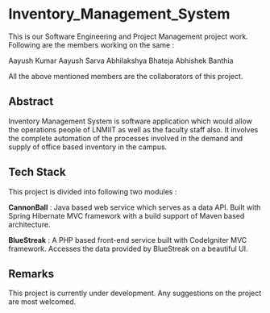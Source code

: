 # Inventory_Management_System

This is our Software Engineering and Project Management project work. Following are the members working on the same :

Aayush Kumar 
Aayush Sarva
Abhilakshya Bhateja
Abhishek Banthia

All the above mentioned members are the collaborators of this project.

Abstract
--------

Inventory Management System is software application which would allow the operations people of LNMIIT as well 
as the faculty staff also. It involves the complete automation of the processes involved in the demand and supply of office
based inventory in the campus. 

Tech Stack
-----------

This project is divided into following two modules : 

**CannonBall** : Java based web service which serves as a data API. Built with Spring Hibernate MVC framework with a build support of
Maven based architecture. 

**BlueStreak** : A PHP based front-end service built with CodeIgniter MVC framework. Accesses the data provided by BlueStreak
on a beautiful UI. 

Remarks
--------

This project is currently under development. Any suggestions on the project are most welcomed.
 

